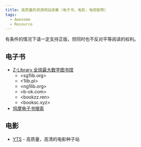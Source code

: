 ```yaml
---
title: 高质量的资源网站收集（电子书，电影，电视剧等）
tags:
  - Awesome
  - Resource
---
```


有条件的情况下请一定支持正版，但同时也不反对平等阅读的权利。

## 电子书

- [Z-Library 全球最大数字图书馆](https://zh.z-lib.org/)
  - <sg1lib.org>
  - <1lib.pl>
  - <ng1lib.org>
  - <b-ok.com>
  - <bookzz.ren>
  - <booksc.xyz>
- [鸠摩电子书搜索](https://www.jiumodiary.com/)

## 电影

- [YTS](https://yts.mx/) - 高质量，高清的电影种子站
